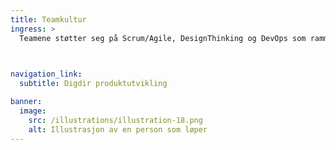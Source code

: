 ```yaml
---
title: Teamkultur 
ingress: >
  Teamene støtter seg på Scrum/Agile, DesignThinking og DevOps som ramme for produktutvikling. Scrum/Agile sikrer struktur gjennom sprinter, og felles backlog, og effektivitet gjennom agil leveranseledelse. Designthinking fokuserer på brukerbehov, innnsikt og tidlig testing. DevOps besørger at vi integrerer utvikling og drift til effektive leveranser. Sammen sikrer disse metodene fleksibilitet, innovasjon og kontinuerlig forbedring. Mer om Teamenes rollesammensetning(tverrfaglige team) og samarbeidsformer, møtesermonier og forbedringsarbeid finner du her:LINK
  


navigation_link:
  subtitle: Digdir produktutvikling

banner:
  image:
    src: /illustrations/illustration-18.png
    alt: Illustrasjon av en person som løper
---
```


